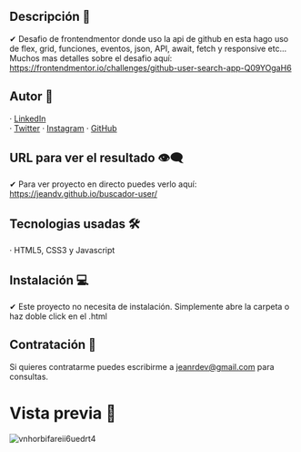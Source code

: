 ## Descripción 💬

✔ Desafio de frontendmentor donde uso la api de github en esta hago uso de flex, grid, funciones, eventos, json, API, await, fetch y responsive etc...
  Muchos mas detalles sobre el desafio aquí: https://frontendmentor.io/challenges/github-user-search-app-Q09YOgaH6

## Autor 🤠

· [LinkedIn](https://www.linkedin.com/in/jeandv/) <br>
· [Twitter](https://www.twitter.com/r4yb4/)
· [Instagram](https://www.instagram.com/jnxrn/) 
· [GitHub](https://github.com/jeandv/)

## URL para ver el resultado 👁‍🗨

✔ Para ver proyecto en directo puedes verlo aquí: https://jeandv.github.io/buscador-user/

## Tecnologias usadas 🛠️

· HTML5, CSS3 y Javascript

## Instalación 💻

✔ Este proyecto no necesita de instalación. Simplemente abre la carpeta o haz doble click en el .html

## Contratación 📧

Si quieres contratarme puedes escribirme a jeanrdev@gmail.com para consultas.

# Vista previa 🔎

![vnhorbifareii6uedrt4](https://user-images.githubusercontent.com/90219458/153733566-8c367b36-7f3c-494d-a93a-c52f8eb64b1c.jpg)
